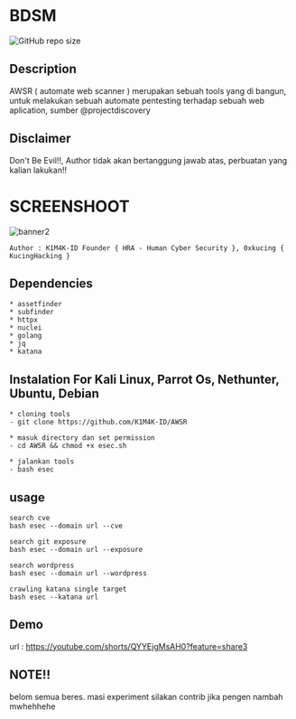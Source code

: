 # BDSM

<img alt="GitHub repo size" src="https://img.shields.io/github/repo-size/K1M4K-ID/BDSM?style=for-the-badge">

## Description
AWSR ( automate web scanner ) merupakan sebuah tools yang di bangun, untuk melakukan sebuah automate pentesting terhadap sebuah web aplication, sumber @projectdiscovery
 
## Disclaimer
Don't Be Evil!!, Author tidak akan bertanggung jawab atas, perbuatan yang kalian lakukan!!


# SCREENSHOOT
![banner2](https://github.com/K1M4K-ID/AWSR/assets/46388169/493bde14-9eda-4911-90d8-f017405cf75f)

```
Author : K1M4K-ID Founder { HRA - Human Cyber Security }, 0xkucing { KucingHacking }
```


## Dependencies
```
* assetfinder
* subfinder
* httpx
* nuclei
* golang
* jq
* katana

```


## Instalation For Kali Linux, Parrot Os, Nethunter, Ubuntu, Debian
```
* cloning tools
- git clone https://github.com/K1M4K-ID/AWSR

* masuk directory dan set permission
- cd AWSR && chmod +x esec.sh

* jalankan tools
- bash esec

```

## usage
```
search cve
bash esec --domain url --cve

search git exposure
bash esec --domain url --exposure

search wordpress
bash esec --domain url --wordpress

crawling katana single target
bash esec --katana url
```
## Demo
url : https://youtube.com/shorts/QYYEjgMsAH0?feature=share3


## NOTE!!
belom semua beres. masi experiment silakan contrib jika pengen nambah mwhehhehe



